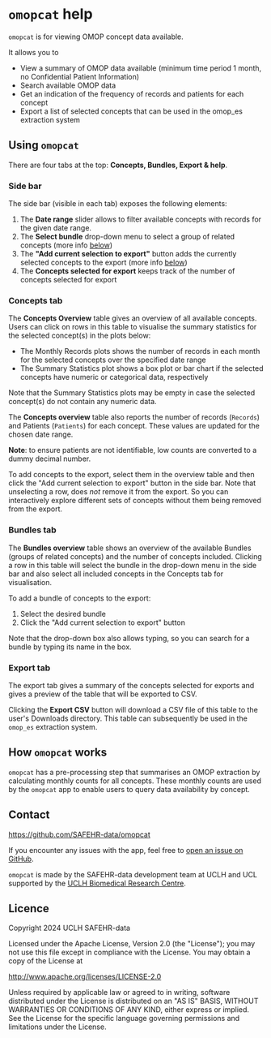 # `omopcat` help

`omopcat` is for viewing OMOP concept data available.

It allows you to

* View a summary of OMOP data available (minimum time period 1 month, no Confidential Patient Information)
* Search available OMOP data
* Get an indication of the frequency of records and patients for each concept
* Export a list of selected concepts that can be used in the omop_es extraction system

## Using `omopcat`

There are four tabs at the top: **Concepts, Bundles, Export & help**.

### Side bar

The side bar (visible in each tab) exposes the following elements:

1. The **Date range** slider allows to filter available concepts with records for the given date range.
1. The **Select bundle** drop-down menu to select a group of related concepts (more info [below](#bundles-tab))
1. The **"Add current selection to export"** button adds the currently selected concepts to the export (more info [below](#export-tab))
1. The **Concepts selected for export** keeps track of the number of concepts selected for export

### Concepts tab

The **Concepts Overview** table gives an overview of all available concepts. Users can click on rows
in this table to visualise the summary statistics for the selected concept(s) in the plots below:

* The Monthly Records plots shows the number of records in each month for the selected concepts over
the specified date range
* The Summary Statistics plot shows a box plot or bar chart if the selected concepts have numeric
 or categorical data, respectively

Note that the Summary Statistics plots may be empty in case the selected concept(s) do not contain
any numeric data.

The **Concepts overview** table also reports the number of records (`Records`) and Patients (`Patients`)
for each concept. These values are updated for the chosen date range.

**Note**: to ensure patients are not identifiable, low counts are converted to a dummy decimal number.

To add concepts to the export, select them in the overview table and then click the
"Add current selection to export" button in the side bar. Note that unselecting a row, does _not_
remove it from the export. So you can interactively explore different sets of concepts without
them being removed from the export.

### Bundles tab

The **Bundles overview** table shows an overview of the available Bundles (groups of related concepts) 
and the number of concepts included.
Clicking a row in this table will select the bundle in the drop-down menu in the side bar and also
select all included concepts in the Concepts tab for visualisation.

To add a bundle of concepts to the export:

1. Select the desired bundle
1. Click the "Add current selection to export" button

Note that the drop-down box also allows typing, so you can search for a bundle by typing its name
in the box.

### Export tab

The export tab gives a summary of the concepts selected for exports and gives a preview of the
table that will be exported to CSV.

Clicking the **Export CSV** button will download a CSV file of this table to the user's Downloads
directory. This table can subsequently be used in the `omop_es` extraction system.

## How `omopcat` works

`omopcat` has a pre-processing step that summarises an OMOP extraction by calculating monthly counts
for all concepts. These monthly counts are used by the `omopcat` app to enable users to query data
availability by concept.

## Contact

https://github.com/SAFEHR-data/omopcat

If you encounter any issues with the app, feel free to
[open an issue on GitHub](https://github.com/SAFEHR-data/omopcat/issues/new).

`omopcat` is made by the SAFEHR-data development team at UCLH and UCL supported by the
[UCLH Biomedical Research Centre](https://www.uclhospitals.brc.nihr.ac.uk/).


## Licence

Copyright 2024 UCLH SAFEHR-data

Licensed under the Apache License, Version 2.0 (the "License");
you may not use this file except in compliance with the License.
You may obtain a copy of the License at

  http://www.apache.org/licenses/LICENSE-2.0

Unless required by applicable law or agreed to in writing, software
distributed under the License is distributed on an "AS IS" BASIS,
WITHOUT WARRANTIES OR CONDITIONS OF ANY KIND, either express or implied.
See the License for the specific language governing permissions and
limitations under the License.
